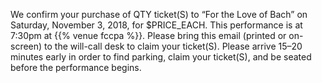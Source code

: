 We confirm your purchase of QTY ticket(S) to “For the Love of Bach” on Saturday,
November 3, 2018, for $PRICE_EACH.  This performance is at 7:30pm at
{{% venue fccpa %}}.  Please bring this email (printed or on-screen) to the
will-call desk to claim your ticket(S).  Please arrive 15–20 minutes early in
order to find parking, claim your ticket(S), and be seated before the
performance begins.
